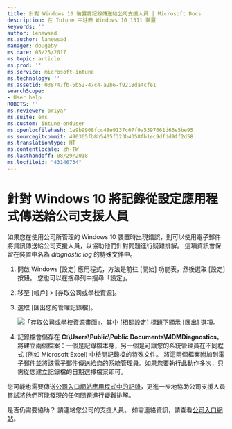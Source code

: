 ```yaml
---
title: 針對 Windows 10 裝置將記錄傳送給公司支援人員 | Microsoft Docs
description: 在 Intune 中註冊 Windows 10 1511 裝置
keywords: ''
author: lenewsad
ms.author: lanewsad
manager: dougeby
ms.date: 05/25/2017
ms.topic: article
ms.prod: ''
ms.service: microsoft-intune
ms.technology: ''
ms.assetid: 038747fb-5b52-47c4-a2b6-f9218da4cfe1
searchScope:
- User help
ROBOTS: ''
ms.reviewer: priyar
ms.suite: ems
ms.custom: intune-enduser
ms.openlocfilehash: 1e9b9908fcc48e9137c07f9a5397661d66e5be95
ms.sourcegitcommit: 490365fb8b5405f323b4358fb1ec9dfdd9ff2d58
ms.translationtype: HT
ms.contentlocale: zh-TW
ms.lasthandoff: 08/29/2018
ms.locfileid: "43146734"
---
```

# <a name="send-logs-to-your-company-support-from-the-settings-app-for-windows-10"></a>針對 Windows 10 將記錄從設定應用程式傳送給公司支援人員

如果您在使用公司所管理的 Windows 10 裝置時出現錯誤，則可以使用電子郵件將資訊傳送給公司支援人員，以協助他們針對問題進行疑難排解。 這項資訊會保留在裝置中名為 _diagnostic log_ 的特殊文件中。

1. 開啟 Windows [設定] 應用程式，方法是前往 [開始] 功能表，然後選取 [設定] 按鈕。 您也可以在搜尋列中搜尋「設定」。
2. 移至 [帳戶] > [存取公司或學校資源]。
3. 選取 [匯出您的管理記錄檔]。

   ![「存取公司或學校資源畫面」，其中 [相關設定] 標題下顯示 [匯出] 選項。](./media/w10-export-logs.png)

4. 記錄檔會儲存在 **C:\Users\Public\Public Documents\MDMDiagnostics**。 將建立兩個檔案：一個是記錄檔本身，另一個是可讓您的系統管理員在不同程式 (例如 Microsoft Excel) 中檢閱記錄檔的特殊文件。 將這兩個檔案附加到電子郵件並將該電子郵件傳送給您的系統管理員。如果您要執行此動作多次，只需從您建立記錄檔的日期選擇檔案即可。 

您可能也需要傳送[公司入口網站應用程式中的記錄](send-logs-to-your-it-admin-cp-windows.md)，更進一步地協助公司支援人員嘗試將他們可能發現的任何問題進行疑難排解。 

是否仍需要協助？ 請連絡您公司的支援人員。 如需連絡資訊，請查看[公司入口網站](https://go.microsoft.com/fwlink/?linkid=2010980)。

